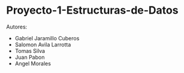 # Proyecto-1-Estructuras-de-Datos
Autores:
- Gabriel Jaramillo Cuberos
- Salomon Avila Larrotta
- Tomas Silva
- Juan Pabon
- Angel Morales
